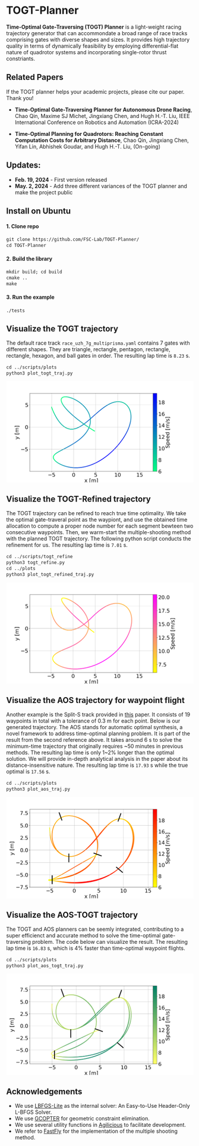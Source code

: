 # TOGT-Planner

**Time-Optimal Gate-Traversing (TOGT) Planner** is a light-weight racing trajectory generator that can accommondate a broad range of race tracks comprising gates with diverse shapes and sizes. It provides high trajectory quality in terms of dynamically feasibility by employing differential-flat nature of quadrotor systems and incorporating single-rotor thrust constriants.

## Related Papers

If the TOGT planner helps your academic projects, please cite our paper. Thank you!

- **Time-Optimal Gate-Traversing Planner for Autonomous Drone Racing**, Chao Qin, Maxime SJ Michet, Jingxiang Chen, and Hugh H.-T. Liu,  IEEE International Conference on Robotics and Automation (ICRA-2024)

- **Time-Optimal Planning for Quadrotors: Reaching Constant Computation Costs for Arbitrary Distance**, Chao Qin, Jingxiang Chen, Yifan Lin, Abhishek Goudar, and Hugh H.-T. Liu, (On-going)

## Updates:

- **Feb. 19, 2024** - First version released
- **May. 2, 2024** - Add three different variances of the TOGT planner and make the project public

## Install on Ubuntu

#### 1. Clone repo

```
git clone https://github.com/FSC-Lab/TOGT-Planner/
cd TOGT-Planner
```

#### 2. Build the library

```
mkdir build; cd build
cmake ..
make
```

#### 3. Run the example

```
./tests
```

## Visualize the TOGT trajectory
The default race track `race_uzh_7g_multiprisma.yaml` contains 7 gates with different shapes. They are triangle, rectangle, pentagon, rectangle, rectangle, hexagon, and ball gates in order. The resulting lap time is `8.23` s.
```
cd ../scripts/plots
python3 plot_togt_traj.py

```

![Alt Text](documents/images/togt_traj.png)

## Visualize the TOGT-Refined trajectory
The TOGT trajectory can be refined to reach true time optimality. We take the optimal gate-traveral point as the waypiont, and use the obtained time allocation to compute a proper node number for each segment bewteen two consecutive waypoints. Then, we warm-start the multiple-shooting method with the planned TOGT trajectory. The following python script conducts the refinement for us. The resulting lap time is `7.01` s.
```
cd ../scripts/togt_refine
python3 togt_refine.py
cd ../plots
python3 plot_togt_refined_traj.py
```
![Alt Text](documents/images/togt_refined_traj.png)

## Visualize the AOS trajectory for waypoint flight

Another example is the Split-S track provided in [this](https://www.science.org/doi/full/10.1126/scirobotics.abh1221) paper. It consists of 19 waypoints in total with a tolerance of 0.3 m for each point. Below is our generated trajectory. The AOS stands for automatic optimal synthesis, a novel framework to address time-optimal planning problem. It is part of the result from the second reference above. It takes around 6 s to solve the minimum-time trajectory that originally requires \~50 minutes in previous methods. The resulting lap time is only 1\~2% longer than the optimal solution. We will provide in-depth analytical analysis in the paper about its distance-insensitive nature. The resulting lap time is `17.93` s while the true optimal is `17.56` s.


```
cd ../scripts/plots
python3 plot_aos_traj.py
```
![Alt Text](documents/images/aos_traj.png)

## Visualize the AOS-TOGT trajectory

The TOGT and AOS planners can be seemly integrated, contributing to a super efficienct and accurate method to solve the time-optimal gate-traversing problem. The code below can visualize the result. The resulting lap time is `16.83` s, which is 4% faster than time-optimal waypoint flights.

```
cd ../scripts/plots
python3 plot_aos_togt_traj.py
```

![Alt Text](documents/images/aos_togt_traj.png)

## Acknowledgements

- We use [LBFGS-Lite](https://github.com/ZJU-FAST-Lab/LBFGS-Lite) as the internal solver: An Easy-to-Use Header-Only L-BFGS Solver.
- We use [GCOPTER](https://github.com/ZJU-FAST-Lab/GCOPTER) for geometric constraint elimination.
- We use several utility functions in [Agilicious](https://github.com/uzh-rpg/agilicious) to facilitate development.
- We refer to [FastFly](https://github.com/BIT-KAUIS/Fast-fly) for the implementation of the multiple shooting method.

